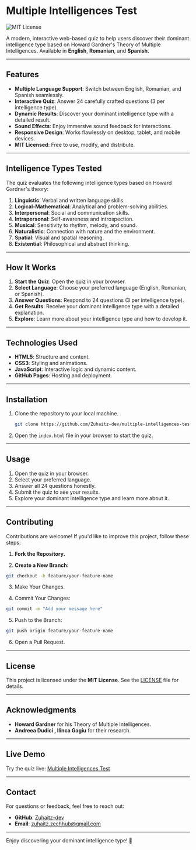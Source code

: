   # Multiple Intelligences Test

![MIT License](https://img.shields.io/badge/License-MIT-blue.svg)

A modern, interactive web-based quiz to help users discover their dominant intelligence type based on Howard Gardner's Theory of Multiple Intelligences. Available in **English**, **Romanian**, and **Spanish**.

---

## Features

- **Multiple Language Support**: Switch between English, Romanian, and Spanish seamlessly.
- **Interactive Quiz**: Answer 24 carefully crafted questions (3 per intelligence type).
- **Dynamic Results**: Discover your dominant intelligence type with a detailed result.
- **Sound Effects**: Enjoy immersive sound feedback for interactions.
- **Responsive Design**: Works flawlessly on desktop, tablet, and mobile devices.
- **MIT Licensed**: Free to use, modify, and distribute.

---

## Intelligence Types Tested

The quiz evaluates the following intelligence types based on Howard Gardner's theory:

1. **Linguistic**: Verbal and written language skills.
2. **Logical-Mathematical**: Analytical and problem-solving abilities.
3. **Interpersonal**: Social and communication skills.
4. **Intrapersonal**: Self-awareness and introspection.
5. **Musical**: Sensitivity to rhythm, melody, and sound.
6. **Naturalistic**: Connection with nature and the environment.
7. **Spatial**: Visual and spatial reasoning.
8. **Existential**: Philosophical and abstract thinking.

---

## How It Works

1. **Start the Quiz**: Open the quiz in your browser.
2. **Select Language**: Choose your preferred language (English, Romanian, or Spanish).
3. **Answer Questions**: Respond to 24 questions (3 per intelligence type).
4. **Get Results**: Receive your dominant intelligence type with a detailed explanation.
5. **Explore**: Learn more about your intelligence type and how to develop it.

---

## Technologies Used

- **HTML5**: Structure and content.
- **CSS3**: Styling and animations.
- **JavaScript**: Interactive logic and dynamic content.
- **GitHub Pages**: Hosting and deployment.

---

## Installation

1. Clone the repository to your local machine.
   ```bash
   git clone https://github.com/Zuhaitz-dev/multiple-intelligences-test.git
   ``` 
2. Open the `index.html` file in your browser to start the quiz.

---

## Usage

1. Open the quiz in your browser.
2. Select your preferred language.
3. Answer all 24 questions honestly.
4. Submit the quiz to see your results.
5. Explore your dominant intelligence type and learn more about it.

---

## Contributing

Contributions are welcome! If you'd like to improve this project, follow these steps:

1. **Fork the Repository.**

2. **Create a New Branch:**
```bash
git checkout -b feature/your-feature-name
```
3. Make Your Changes.

4. Commit Your Changes:
```bash
git commit -m "Add your message here"
```
5. Push to the Branch:
```bash
git push origin feature/your-feature-name
```
6. Open a Pull Request.

---

## License

This project is licensed under the **MIT License**. See the [LICENSE](LICENSE) file for details.

---

## Acknowledgments

- **Howard Gardner** for his Theory of Multiple Intelligences.
- **Andreea Dudici , Ilinca Gagiu** for their research.
  
---

## Live Demo

Try the quiz live: [Multiple Intelligences Test](https://zuhaitz-dev.github.io/multiple-intelligences-test)

---

## Contact

For questions or feedback, feel free to reach out:

- **GitHub**: [Zuhaitz-dev](https://github.com/Zuhaitz-dev)
- **Email**: zuhaitz.zechhub@gmail.com

---

Enjoy discovering your dominant intelligence type! 🚀
